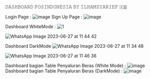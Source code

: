 𝙳𝙰𝚂𝙷𝙱𝙾𝙰𝚁𝙳 𝙿𝙾𝚂𝙸𝙽𝙳𝙾𝙽𝙴𝚂𝙸𝙰 𝙱𝚈 𝙸𝙻𝙷𝙰𝙼𝚂𝚈𝙰𝚁𝙸𝙴𝙵 🇮🇩


Login Page : ![image](https://github.com/ilhamsyarief21/Dashboard-Pos-Indonesia-by-Ilham-Syarief/assets/115606564/bffab1d3-f255-4262-9f01-c6e697bdbf10)
Sign Up Page : ![image](https://github.com/ilhamsyarief21/Dashboard-Pos-Indonesia-by-Ilham-Syarief/assets/115606564/33bf6d00-abd1-4207-ae29-0223aa0d1178)

Dashboard WhiteMode :
![1](https://github.com/ilhamsyarief21/Dashboard-Pos-Indonesia-by-Ilham-Syarief/assets/115606564/469e7aa0-44ea-425f-82a7-262b7b5e2a11)

![WhatsApp Image 2023-06-27 at 11 44 42](https://github.com/ilhamsyarief21/Dashboard-Pos-Indonesia-by-Ilham-Syarief/assets/115606564/e89ebae4-0447-45bc-82c1-674457cc2892)

Dashboard DarkMode
![WhatsApp Image 2023-06-27 at 11 34 48](https://github.com/ilhamsyarief21/Dashboard-Pos-Indonesia-by-Ilham-Syarief/assets/115606564/c38d37be-df53-42e6-8e79-63b619533aa4)

![WhatsApp Image 2023-06-27 at 11 46 36](https://github.com/ilhamsyarief21/Dashboard-Pos-Indonesia-by-Ilham-Syarief/assets/115606564/44ad6104-bea1-4b77-bf18-a50cc0681b58)

Dashboard bagian Table Penyaluran Beras (White Mode) : ![image](https://github.com/ilhamsyarief21/Dashboard-Pos-Indonesia-by-Ilham-Syarief/assets/115606564/7e33bff8-9ecf-41a0-b383-aca8f0c86de8)
Dashboard bagian Table Penyaluran Beras (DarkMode) : ![image](https://github.com/ilhamsyarief21/Dashboard-Pos-Indonesia-by-Ilham-Syarief/assets/115606564/fbbdbe62-d59e-4268-b169-f3b73c6ae20a)



